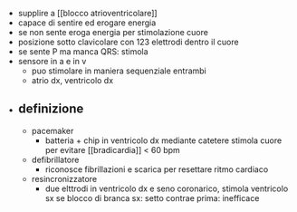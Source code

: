 - supplire a [[blocco atrioventricolare]]
- capace di sentire ed erogare energia
- se non sente eroga energia per stimolazione cuore
- posizione sotto clavicolare con 123 elettrodi dentro il cuore
- se sente P ma manca QRS: stimola
- sensore in a e in v
	- puo stimolare in maniera sequenziale entrambi
	- atrio dx, ventricolo dx
- ## definizione
	- pacemaker
		- batteria + chip in ventricolo dx mediante catetere stimola cuore per evitare [[bradicardia]] < 60 bpm
	- defibrillatore
		- riconosce fibrillazioni e scarica per resettare ritmo cardiaco
	- resincronizzatore
		- due elttrodi in ventricolo dx e seno coronarico, stimola ventricolo sx se blocco di branca sx: setto contrae prima: inefficace